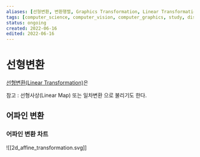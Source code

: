 ```yaml
---
aliases: [선형변환, 변환행렬, Graphics Transformation, Linear Transformation, Transformation Matrix]
tags: [computer_science, computer_vision, computer_graphics, study, display, programming]
status: ongoing
created: 2022-06-16
edited: 2022-06-16
---
```


# 선형변환
[선형변환(Linear Transformation)](https://en.wikipedia.org/wiki/Linear_map)은 

참고 : 선형사상(Linear Map) 또는 일차변환 으로 불리기도 한다.


## 어파인 변환


### 어파인 변환 차트
![[2d_affine_transformation.svg]]